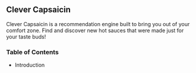 ## Clever Capsaicin

Clever Capsaicin is a recommendation engine built to bring you out of your comfort zone. Find and discover new hot sauces that were made just for your taste buds!

### Table of Contents
- Introduction
